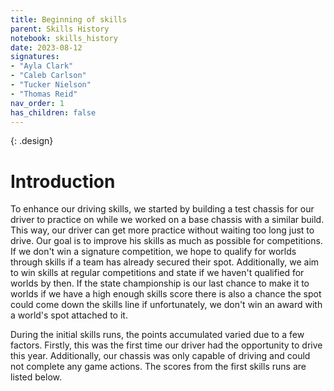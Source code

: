 ```yaml
---
title: Beginning of skills
parent: Skills History
notebook: skills_history
date: 2023-08-12
signatures:
- "Ayla Clark"
- "Caleb Carlson"
- "Tucker Nielson"
- "Thomas Reid"
nav_order: 1
has_children: false
---
```


{: .design}
# Introduction

To enhance our driving skills, we started by building a test chassis for our driver to practice on while we worked on a base chassis with a similar build. This way, our driver can get more practice without waiting too long just to drive. Our goal is to improve his skills as much as possible for competitions. If we don't win a signature competition, we hope to qualify for worlds through skills if a team has already secured their spot. Additionally, we aim to win skills at regular competitions and state if we haven't qualified for worlds by then. If the state championship is our last chance to make it to worlds if we have a high enough skills score there is also a chance the spot could come down the skills line if unfortunately, we don't win an award with a world's spot attached to it.



During the initial skills runs, the points accumulated varied due to a few factors. Firstly, this was the first time our driver had the opportunity to drive this year. Additionally, our chassis was only capable of driving and could not complete any game actions. The scores from the first skills runs are listed below.

<canvas id="SkillsHistory" to_date="2023-08-12"></canvas>
